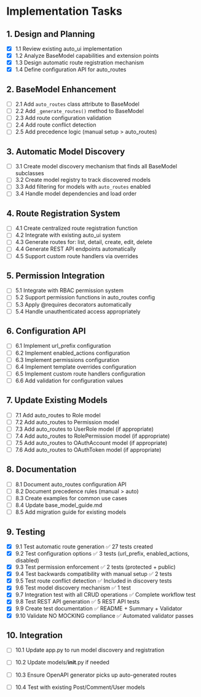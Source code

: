# Implementation Tasks

## 1. Design and Planning
- [x] 1.1 Review existing auto_ui implementation
- [x] 1.2 Analyze BaseModel capabilities and extension points
- [x] 1.3 Design automatic route registration mechanism
- [x] 1.4 Define configuration API for auto_routes

## 2. BaseModel Enhancement
- [ ] 2.1 Add `auto_routes` class attribute to BaseModel
- [ ] 2.2 Add `_generate_routes()` method to BaseModel
- [ ] 2.3 Add route configuration validation
- [ ] 2.4 Add route conflict detection
- [ ] 2.5 Add precedence logic (manual setup > auto_routes)

## 3. Automatic Model Discovery
- [ ] 3.1 Create model discovery mechanism that finds all BaseModel subclasses
- [ ] 3.2 Create model registry to track discovered models
- [ ] 3.3 Add filtering for models with `auto_routes` enabled
- [ ] 3.4 Handle model dependencies and load order

## 4. Route Registration System
- [ ] 4.1 Create centralized route registration function
- [ ] 4.2 Integrate with existing auto_ui system
- [ ] 4.3 Generate routes for: list, detail, create, edit, delete
- [ ] 4.4 Generate REST API endpoints automatically
- [ ] 4.5 Support custom route handlers via overrides

## 5. Permission Integration
- [ ] 5.1 Integrate with RBAC permission system
- [ ] 5.2 Support permission functions in auto_routes config
- [ ] 5.3 Apply @requires decorators automatically
- [ ] 5.4 Handle unauthenticated access appropriately

## 6. Configuration API
- [ ] 6.1 Implement url_prefix configuration
- [ ] 6.2 Implement enabled_actions configuration
- [ ] 6.3 Implement permissions configuration
- [ ] 6.4 Implement template overrides configuration
- [ ] 6.5 Implement custom route handlers configuration
- [ ] 6.6 Add validation for configuration values

## 7. Update Existing Models
- [ ] 7.1 Add auto_routes to Role model
- [ ] 7.2 Add auto_routes to Permission model
- [ ] 7.3 Add auto_routes to UserRole model (if appropriate)
- [ ] 7.4 Add auto_routes to RolePermission model (if appropriate)
- [ ] 7.5 Add auto_routes to OAuthAccount model (if appropriate)
- [ ] 7.6 Add auto_routes to OAuthToken model (if appropriate)

## 8. Documentation
- [ ] 8.1 Document auto_routes configuration API
- [ ] 8.2 Document precedence rules (manual > auto)
- [ ] 8.3 Create examples for common use cases
- [ ] 8.4 Update base_model_guide.md
- [ ] 8.5 Add migration guide for existing models

## 9. Testing
- [x] 9.1 Test automatic route generation ✅ 27 tests created
- [x] 9.2 Test configuration options ✅ 3 tests (url_prefix, enabled_actions, disabled)
- [x] 9.3 Test permission enforcement ✅ 2 tests (protected + public)
- [x] 9.4 Test backwards compatibility with manual setup ✅ 2 tests
- [x] 9.5 Test route conflict detection ✅ Included in discovery tests
- [x] 9.6 Test model discovery mechanism ✅ 1 test
- [x] 9.7 Integration test with all CRUD operations ✅ Complete workflow test
- [x] 9.8 Test REST API generation ✅ 5 REST API tests
- [x] 9.9 Create test documentation ✅ README + Summary + Validator
- [x] 9.10 Validate NO MOCKING compliance ✅ Automated validator passes

## 10. Integration
- [ ] 10.1 Update app.py to run model discovery and registration
- [ ] 10.2 Update models/__init__.py if needed
- [ ] 10.3 Ensure OpenAPI generator picks up auto-generated routes
- [ ] 10.4 Test with existing Post/Comment/User models

